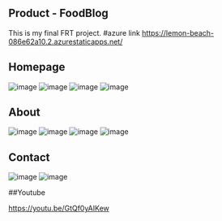 ## Product - FoodBlog
This is my final FRT project.
#azure link https://lemon-beach-086e62a10.2.azurestaticapps.net/


## Homepage
![image](https://user-images.githubusercontent.com/116998797/200224323-17c17657-4360-4f04-91fc-fb8d63c1c8a1.png)
![image](https://user-images.githubusercontent.com/116998797/200224590-9fb57faf-d64f-4fc0-b454-63261c0e0d87.png)
![image](https://user-images.githubusercontent.com/116998797/200224660-87f495e3-ff30-4c3f-ad2b-693effffe102.png)
![image](https://user-images.githubusercontent.com/116998797/200224706-80cf4c49-cb72-42db-93d1-ce52a6daf3b2.png)

## About
![image](https://user-images.githubusercontent.com/116998797/200224869-2e3c1bc4-fc93-4886-a848-36640c26df9e.png)
![image](https://user-images.githubusercontent.com/116998797/200224903-25ac1dca-c7f4-4ace-b8ad-0686806dd7cb.png)
![image](https://user-images.githubusercontent.com/116998797/200225157-6d8864d4-655e-46cc-8e9f-faa4f54e8735.png)
![image](https://user-images.githubusercontent.com/116998797/200225194-5561d50d-f7a4-4622-8a72-b37c269030c2.png)

## Contact
![image](https://user-images.githubusercontent.com/116998797/200225291-9d7fb849-9544-494a-b377-7c04e3d7c03c.png)
![image](https://user-images.githubusercontent.com/116998797/200241996-439d44d2-031f-453e-b4b2-52faf7c400a8.png)

##Youtube

https://youtu.be/GtQf0yAIKew
